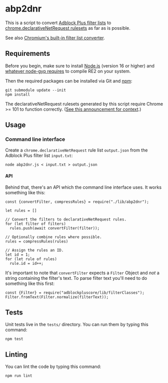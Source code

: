 # abp2dnr

This is a script to convert [Adblock Plus filter lists](https://adblockplus.org/filters)
to [chrome.declarativeNetRequest rulesets](https://developer.chrome.com/extensions/declarativeNetRequest)
as far as is possible.

See also [Chromium's built-in filter list converter](https://source.chromium.org/chromium/chromium/src/+/master:extensions/browser/api/declarative_net_request/filter_list_converter/).

## Requirements

Before you begin, make sure to install [Node.js](2) (version 16 or higher) and
[whatever node-gyp requires](https://github.com/nodejs/node-gyp#on-unix) to
compile RE2 on your system.

Then the required packages can be installed via Git and [npm](https://npmjs.org):

    git submodule update --init
    npm install

The declarativeNetRequest rulesets generated by this script require
Chrome >= 101 to function correctly.
([See this announcement for context](https://groups.google.com/u/1/a/chromium.org/g/chromium-extensions/c/4971ZS9cI7E).)

## Usage

### Command line interface

Create a `chrome.declarativeNetRequest` rule list `output.json` from the
Adblock Plus filter list `input.txt`:

    node abp2dnr.js < input.txt > output.json

#### API

Behind that, there's an API which the command line interface uses. It works
something like this:

    const {convertFilter, compressRules} = require("./lib/abp2dnr");

    let rules = []

    // Convert the filters to declarativeNetRequest rules.
    for (let filter of filters)
      rules.push(await convertFilter(filter));

    // Optionally combine rules where possible.
    rules = compressRules(rules)

    // Assign the rules an ID.
    let id = 1;
    for (let rule of rules)
      rule.id = id++;

It's important to note that `convertFilter` expects a `Filter` Object and _not_
a string containing the filter's text. To parse filter text you'll need to
do something like this first:

    const {Filter} = require("adblockpluscore/lib/filterClasses");
    Filter.fromText(Filter.normalize(filterText));

## Tests

Unit tests live in the `tests/` directory. You can run them by typing this command:

    npm test

## Linting

You can lint the code by typing this command:

    npm run lint
